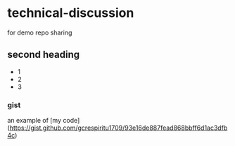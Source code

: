 # technical-discussion
for demo repo sharing


## second heading
* 1
* 2
* 3

### gist

an example of [my code] (https://gist.github.com/gcrespiritu1709/93e16de887fead868bbff6d1ac3dfb4c)
